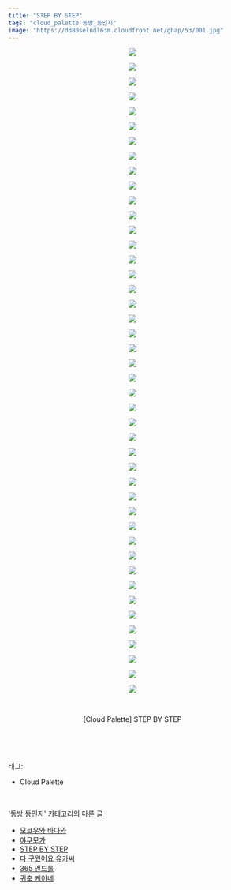 ```yaml
---
title: "STEP BY STEP"
tags: "cloud_palette 동방_동인지"
image: "https://d380selndl63m.cloudfront.net/ghap/53/001.jpg"
---
```

<div class="article">
<p style="text-align: center; clear: none; float: none;"><img src="{{ site.imgserver5 }}/ghap/53/001.jpg"/></p>
<p style="text-align: center; clear: none; float: none;"><img src="{{ site.imgserver5 }}/ghap/53/002.png"/></p>
<p style="text-align: center; clear: none; float: none;"><img src="{{ site.imgserver5 }}/ghap/53/003.jpg"/></p>
<p style="text-align: center; clear: none; float: none;"><img src="{{ site.imgserver5 }}/ghap/53/004.jpg"/></p>
<p style="text-align: center; clear: none; float: none;"><img src="{{ site.imgserver5 }}/ghap/53/005.jpg"/></p>
<p style="text-align: center; clear: none; float: none;"><img src="{{ site.imgserver5 }}/ghap/53/006.jpg"/></p>
<p style="text-align: center; clear: none; float: none;"><img src="{{ site.imgserver5 }}/ghap/53/007.jpg"/></p>
<p style="text-align: center; clear: none; float: none;"><img src="{{ site.imgserver5 }}/ghap/53/008.jpg"/></p>
<p style="text-align: center; clear: none; float: none;"><img src="{{ site.imgserver5 }}/ghap/53/009.jpg"/></p>
<p style="text-align: center; clear: none; float: none;"><img src="{{ site.imgserver5 }}/ghap/53/010.jpg"/></p>
<p style="text-align: center; clear: none; float: none;"><img src="{{ site.imgserver5 }}/ghap/53/011.jpg"/></p>
<p style="text-align: center; clear: none; float: none;"><img src="{{ site.imgserver5 }}/ghap/53/012.jpg"/></p>
<p style="text-align: center; clear: none; float: none;"><img src="{{ site.imgserver5 }}/ghap/53/013.jpg"/></p>
<p style="text-align: center; clear: none; float: none;"><img src="{{ site.imgserver5 }}/ghap/53/014.jpg"/></p>
<p style="text-align: center; clear: none; float: none;"><img src="{{ site.imgserver5 }}/ghap/53/015.jpg"/></p>
<p style="text-align: center; clear: none; float: none;"><img src="{{ site.imgserver5 }}/ghap/53/016.jpg"/></p>
<p style="text-align: center; clear: none; float: none;"><img src="{{ site.imgserver5 }}/ghap/53/017.jpg"/></p>
<p style="text-align: center; clear: none; float: none;"><img src="{{ site.imgserver5 }}/ghap/53/018.jpg"/></p>
<p style="text-align: center; clear: none; float: none;"><img src="{{ site.imgserver5 }}/ghap/53/019.jpg"/></p>
<p style="text-align: center; clear: none; float: none;"><img src="{{ site.imgserver5 }}/ghap/53/020.jpg"/></p>
<p style="text-align: center; clear: none; float: none;"><img src="{{ site.imgserver5 }}/ghap/53/021.jpg"/></p>
<p style="text-align: center; clear: none; float: none;"><img src="{{ site.imgserver5 }}/ghap/53/022.jpg"/></p>
<p style="text-align: center; clear: none; float: none;"><img src="{{ site.imgserver5 }}/ghap/53/023.jpg"/></p>
<p style="text-align: center; clear: none; float: none;"><img src="{{ site.imgserver5 }}/ghap/53/024.jpg"/></p>
<p style="text-align: center; clear: none; float: none;"><img src="{{ site.imgserver5 }}/ghap/53/025.jpg"/></p>
<p style="text-align: center; clear: none; float: none;"><img src="{{ site.imgserver5 }}/ghap/53/026.jpg"/></p>
<p style="text-align: center; clear: none; float: none;"><img src="{{ site.imgserver5 }}/ghap/53/027.jpg"/></p>
<p style="text-align: center; clear: none; float: none;"><img src="{{ site.imgserver5 }}/ghap/53/028.jpg"/></p>
<p style="text-align: center; clear: none; float: none;"><img src="{{ site.imgserver5 }}/ghap/53/029.jpg"/></p>
<p style="text-align: center; clear: none; float: none;"><img src="{{ site.imgserver5 }}/ghap/53/030.jpg"/></p>
<p style="text-align: center; clear: none; float: none;"><img src="{{ site.imgserver5 }}/ghap/53/031.jpg"/></p>
<p style="text-align: center; clear: none; float: none;"><img src="{{ site.imgserver5 }}/ghap/53/032.jpg"/></p>
<p style="text-align: center; clear: none; float: none;"><img src="{{ site.imgserver5 }}/ghap/53/033.jpg"/></p>
<p style="text-align: center; clear: none; float: none;"><img src="{{ site.imgserver5 }}/ghap/53/034.jpg"/></p>
<p style="text-align: center; clear: none; float: none;"><img src="{{ site.imgserver5 }}/ghap/53/035.jpg"/></p>
<p style="text-align: center; clear: none; float: none;"><img src="{{ site.imgserver5 }}/ghap/53/036.jpg"/></p>
<p style="text-align: center; clear: none; float: none;"><img src="{{ site.imgserver5 }}/ghap/53/037.jpg"/></p>
<p style="text-align: center; clear: none; float: none;"><img src="{{ site.imgserver5 }}/ghap/53/038.jpg"/></p>
<p style="text-align: center; clear: none; float: none;"><img src="{{ site.imgserver5 }}/ghap/53/039.jpg"/></p>
<p style="text-align: center; clear: none; float: none;"><img src="{{ site.imgserver5 }}/ghap/53/040.jpg"/></p>
<p style="text-align: center; clear: none; float: none;"><img src="{{ site.imgserver5 }}/ghap/53/041.jpg"/></p>
<p style="text-align: center; clear: none; float: none;"><img src="{{ site.imgserver5 }}/ghap/53/042.jpg"/></p>
<p style="text-align: center; clear: none; float: none;"><img src="{{ site.imgserver5 }}/ghap/53/043.jpg"/></p>
<p style="text-align: center; clear: none; float: none;"><img src="{{ site.imgserver5 }}/ghap/53/044.jpg"/></p>
<p style="text-align: center; clear: none; float: none;"><br/></p>
<p style="text-align: center; clear: none; float: none;">[Cloud Palette] STEP BY STEP</p>
<p><br/></p>
</div><br/>
<div class="tagTrail">
<p>태그: </p>
<ul>
<li>Cloud Palette</li>
</ul>
</div><br/>
<div class="another">
<p>'동방 동인지' 카테고리의 다른 글</p>
<ul>
<li><a href="/ghap_56">모코우와 바다와</a></li>
<li><a href="/ghap_55">야쿠모가</a></li>
<li><a href="/ghap_53">STEP BY STEP</a></li>
<li><a href="/ghap_52">다 구웠어요 유카씨</a></li>
<li><a href="/ghap_51">365 엔드롤</a></li>
<li><a href="/ghap_49">귀축 케이네</a></li>
</ul>
</div><br/>
<div class="cb_module cb_fluid">
<div class="cb_wrt cb_profile">
</div><!-- commentList close -->
</div><br/>
